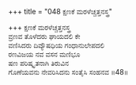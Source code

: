 +++
title = "048 ಕ್ಷಣಕೆ ಮರಳೆಚ್ಚತ್ತನಸ್ತ್ರ"

+++
ಕ್ಷಣಕೆ ಮರಳೆಚ್ಚತ್ತನಸ್ತ್ರ  
ವ್ರಣವ ತೊಳೆದರು ಘಾಯದಲಿ ಕೇ  
ವಣಿಸಿದರು ದಿವ್ಯೌಷಧಿಯ ಗಂಧಾನುಲೇಪದಲಿ  
ರಣವಿಜಯ ನವ ವಸನ ಮಣಿಭೂ  
ಷಣ ಪರಿಷ್ಕೃತನಾಗಿ ತಿರುವಿನ  
ಗೊಣೆಯವನು ನೇವರಿಸಿದನು ಸಂತೈಸಿ ಸಂಹನವ     ॥48॥